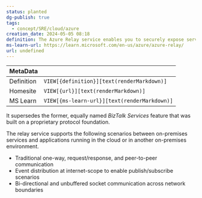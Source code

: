 ```yaml
---
status: planted
dg-publish: true
tags:
  - concept/SRE/cloud/azure
creation_date: 2024-05-05 08:18
definition: The Azure Relay service enables you to securely expose services that run in your corporate network to the public cloud.
ms-learn-url: https://learn.microsoft.com/en-us/azure/azure-relay/
url: undefined
---
```


| MetaData   |                                              |
| ---------- | -------------------------------------------- |
| Definition | `VIEW[{definition}][text(renderMarkdown)]`   |
| Homesite   | `VIEW[{url}][text(renderMarkdown)]`          |
| MS Learn   | `VIEW[{ms-learn-url}][text(renderMarkdown)]` |
It supersedes the former, equally named _BizTalk Services_ feature that was built on a proprietary protocol foundation.

The relay service supports the following scenarios between on-premises services and applications running in the cloud or in another on-premises environment.

- Traditional one-way, request/response, and peer-to-peer communication
- Event distribution at internet-scope to enable publish/subscribe scenarios
- Bi-directional and unbuffered socket communication across network boundaries
